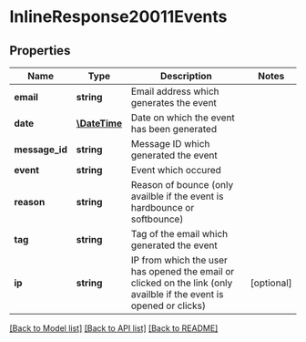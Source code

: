 # InlineResponse20011Events

## Properties
Name | Type | Description | Notes
------------ | ------------- | ------------- | -------------
**email** | **string** | Email address which generates the event | 
**date** | [**\DateTime**](Date.md) | Date on which the event has been generated | 
**message_id** | **string** | Message ID which generated the event | 
**event** | **string** | Event which occured | 
**reason** | **string** | Reason of bounce (only availble if the event is hardbounce or softbounce) | 
**tag** | **string** | Tag of the email which generated the event | 
**ip** | **string** | IP from which the user has opened the email or clicked on the link (only availble if the event is opened or clicks) | [optional] 

[[Back to Model list]](../README.md#documentation-for-models) [[Back to API list]](../README.md#documentation-for-api-endpoints) [[Back to README]](../README.md)


